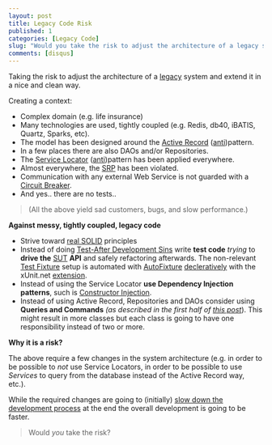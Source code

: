 ```yaml
---
layout: post
title: Legacy Code Risk
published: 1
categories: [Legacy Code]
slug: "Would you take the risk to adjust the architecture of a legacy system?"
comments: [disqus]
---
```


Taking the risk to adjust the architecture of a  [legacy](http://c2.com/cgi/wiki?WorkingEffectivelyWithLegacyCode) system and extend it in a nice and clean way.

Creating a context:

 * Complex domain (e.g. life insurance)
 * Many technologies are used, tightly coupled (e.g. Redis, db40, iBATIS, Quartz,  Sparks, etc).
 * The model has been designed around the [Active Record](http://en.wikipedia.org/wiki/Active_record_pattern) ([anti](http://programmers.stackexchange.com/questions/119352/does-the-activerecord-pattern-follow-encourage-the-solid-design-principles))pattern.
 * In a few places there are also DAOs and/or Repositories.
 * The [Service Locator](http://en.wikipedia.org/wiki/Service_locator_pattern) ([anti](http://blog.ploeh.dk/2010/02/03/ServiceLocatorIsAnAntiPattern.aspx))pattern has been applied everywhere.
 * Almost everywhere, the [SRP](http://en.wikipedia.org/wiki/Single_responsibility_principle) has been violated.
 * Communication with any external Web Service is not guarded with a [Circuit Breaker](http://en.wikipedia.org/wiki/Circuit_breaker_design_pattern).
 * And yes.. there are no tests..

>(All the above yield sad customers, bugs, and slow performance.)

**Against messy, tightly coupled, legacy code**

 * Strive toward [real SOLID](http://blog.ploeh.dk/2012/01/03/SOLIDIsAppendonly.aspx) principles
 * Instead of doing [Test-After Development Sins](http://localhost:4000/2012/01/28/test-after-development-sins/) write **test code** *trying* to **drive the** [SUT](http://xunitpatterns.com/SUT.html) **API** and safely refactoring afterwards. The non-relevant [Test Fixture](http://xunitpatterns.com/test%20fixture%20-%20xUnit.html) setup is automated with [AutoFixture](https://github.com/AutoFixture) [decleratively](http://blog.ploeh.dk/2010/10/08/AutoDataTheoriesWithAutoFixture.aspx) with the xUnit.net [extension](http://nuget.org/packages/AutoFixture.Xunit/).
 * Instead of using the Service Locator **use Dependency Injection patterns**, such is [Constructor Injection](http://blog.ploeh.dk/2011/03/03/InjectionConstructorsShouldBeSimple.aspx).
 * Instead of using Active Record, Repositories and DAOs consider using **Queries and Commands** *(as described in the first half of [this post](http://codebetter.com/gregyoung/2010/02/16/cqrs-task-based-uis-event-sourcing-agh/)*). This might result in more classes but each class is going to have one responsibility instead of two or more.

**Why it is a risk?**

The above require a few changes in the system architecture (e.g. in order to be possible to *not* use Service Locators, in order to be possible to use *Services* to query from the database instead of the Active Record way, etc.).

While the required changes are going to (initially) [slow down the development process](http://butunclebob.com/ArticleS.UncleBob.SpeedKills) at the end the overall development is going to be faster.

>Would *you* take the risk?
